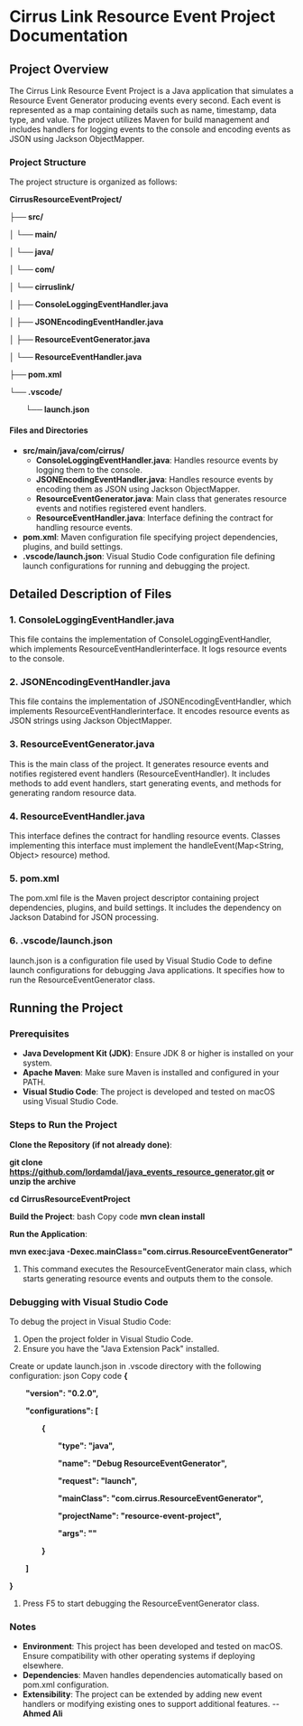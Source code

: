 ﻿# <a name="_hroe8050m8vs"></a>**Cirrus Link Resource Event Project Documentation**
## <a name="_j7xquaot6wwi"></a>**Project Overview**
The Cirrus Link Resource Event Project is a Java application that simulates a Resource Event Generator producing events every second. Each event is represented as a map containing details such as name, timestamp, data type, and value. The project utilizes Maven for build management and includes handlers for logging events to the console and encoding events as JSON using Jackson ObjectMapper.
### <a name="_ekdj2f71d4ul"></a>**Project Structure**
The project structure is organized as follows:

**CirrusResourceEventProject/**

**├── src/**

**│   └── main/**

**│       └── java/**

**│           └── com/**

**│               └── cirruslink/**

**│                   ├── ConsoleLoggingEventHandler.java**

**│                   ├── JSONEncodingEventHandler.java**

**│                   ├── ResourceEventGenerator.java**

**│                   └── ResourceEventHandler.java**

**├── pom.xml**

**└── .vscode/**

`    `**└── launch.json**

#### <a name="_4w4rc1xx64o1"></a>**Files and Directories**
- **src/main/java/com/cirrus/**
  - **ConsoleLoggingEventHandler.java**: Handles resource events by logging them to the console.
  - **JSONEncodingEventHandler.java**: Handles resource events by encoding them as JSON using Jackson ObjectMapper.
  - **ResourceEventGenerator.java**: Main class that generates resource events and notifies registered event handlers.
  - **ResourceEventHandler.java**: Interface defining the contract for handling resource events.
- **pom.xml**: Maven configuration file specifying project dependencies, plugins, and build settings.
- **.vscode/launch.json**: Visual Studio Code configuration file defining launch configurations for running and debugging the project.
## <a name="_5uo583hivxah"></a>**Detailed Description of Files**
### <a name="_f62u6v3evona"></a>**1. ConsoleLoggingEventHandler.java**
This file contains the implementation of ConsoleLoggingEventHandler, which implements ResourceEventHandlerinterface. It logs resource events to the console.
### <a name="_co7mvason7ix"></a>**2. JSONEncodingEventHandler.java**
This file contains the implementation of JSONEncodingEventHandler, which implements ResourceEventHandlerinterface. It encodes resource events as JSON strings using Jackson ObjectMapper.
### <a name="_t0g9qrt52y5e"></a>**3. ResourceEventGenerator.java**
This is the main class of the project. It generates resource events and notifies registered event handlers (ResourceEventHandler). It includes methods to add event handlers, start generating events, and methods for generating random resource data.
### <a name="_qvrdmip7bo2u"></a>**4. ResourceEventHandler.java**
This interface defines the contract for handling resource events. Classes implementing this interface must implement the handleEvent(Map<String, Object> resource) method.
### <a name="_gh0ef42o6wte"></a>**5. pom.xml**
The pom.xml file is the Maven project descriptor containing project dependencies, plugins, and build settings. It includes the dependency on Jackson Databind for JSON processing.
### <a name="_kp5lou2pej9"></a>**6. .vscode/launch.json**
launch.json is a configuration file used by Visual Studio Code to define launch configurations for debugging Java applications. It specifies how to run the ResourceEventGenerator class.
## <a name="_n6edjhq8bwk"></a>**Running the Project**
### <a name="_ct9zdj5xjefw"></a>**Prerequisites**
- **Java Development Kit (JDK)**: Ensure JDK 8 or higher is installed on your system.
- **Apache Maven**: Make sure Maven is installed and configured in your PATH.
- **Visual Studio Code**: The project is developed and tested on macOS using Visual Studio Code.
### <a name="_9hbnr7nwh88z"></a>**Steps to Run the Project**
**Clone the Repository (if not already done)**:

**git clone https://github.com/lordamdal/java_events_resource_generator.git or unzip the archive**

**cd CirrusResourceEventProject**

**Build the Project**:
bash
Copy code
**mvn clean install**

**Run the Application**:

**mvn exec:java -Dexec.mainClass="com.cirrus.ResourceEventGenerator"**

1. This command executes the ResourceEventGenerator main class, which starts generating resource events and outputs them to the console.
### <a name="_q5vwj449llsx"></a>**Debugging with Visual Studio Code**
To debug the project in Visual Studio Code:

1. Open the project folder in Visual Studio Code.
1. Ensure you have the "Java Extension Pack" installed.

Create or update launch.json in .vscode directory with the following configuration:
json
Copy code
**{**

`    `**"version": "0.2.0",**

`    `**"configurations": [**

`        `**{**

`            `**"type": "java",**

`            `**"name": "Debug ResourceEventGenerator",**

`            `**"request": "launch",**

`            `**"mainClass": "com.cirrus.ResourceEventGenerator",**

`            `**"projectName": "resource-event-project",**

`            `**"args": ""**

`        `**}**

`    `**]**

**}**

1. Press F5 to start debugging the ResourceEventGenerator class.
### <a name="_yi4yj9e145c"></a>**Notes**
- **Environment**: This project has been developed and tested on macOS. Ensure compatibility with other operating systems if deploying elsewhere.
- **Dependencies**: Maven handles dependencies automatically based on pom.xml configuration.
- **Extensibility**: The project can be extended by adding new event handlers or modifying existing ones to support additional features.
-- **Ahmed Ali**


